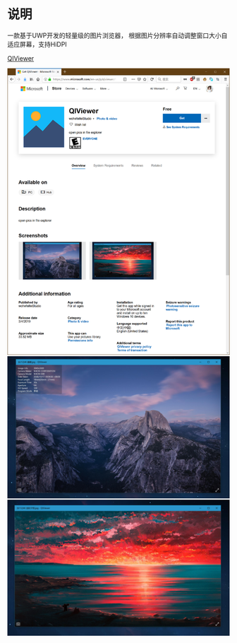 # 说明

一款基于UWP开发的轻量级的图片浏览器， 根据图片分辨率自动调整窗口大小自适应屏幕，支持HiDPI

[QIViewer](https://www.microsoft.com/en-us/p/qiviewer/9nvswcfbdltl)

![](QIViewer.png)
![](QIViewer1.png)
![](QIViewer2.png)